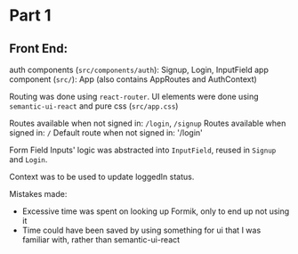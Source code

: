 # Part 1

## Front End:

auth components (`src/components/auth`): Signup, Login, InputField
app component (`src/`): App (also contains AppRoutes and AuthContext)

Routing was done using `react-router`. UI elements were done using `semantic-ui-react` and pure css (`src/app.css`)

Routes available when not signed in: `/login`, `/signup`
Routes available when signed in: `/`
Default route when not signed in: '/login'

Form Field Inputs' logic was abstracted into `InputField`, reused in `Signup` and `Login`.

Context was to be used to update loggedIn status.

Mistakes made:
- Excessive time was spent on looking up Formik, only to end up not using it
- Time could have been saved by using something for ui that I was familiar with, rather than semantic-ui-react